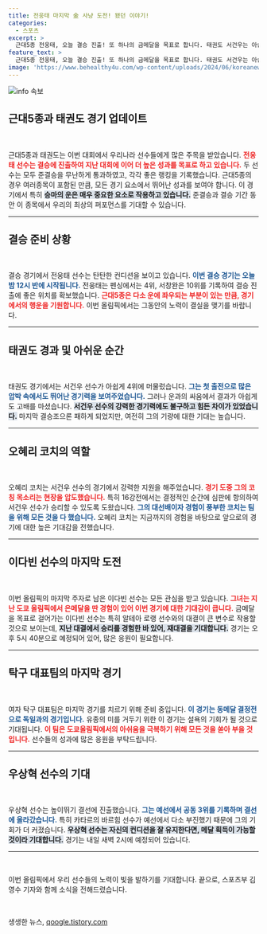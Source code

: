 ```yaml
---
title: 전웅태 마지막 金 사냥 도전! 됐던 이야기!
categories:
  - 스포츠
excerpt: >
  근대5종 전웅태, 오늘 결승 진출! 또 하나의 금메달을 목표로 합니다. 태권도 서건우는 아쉽게 4위, 그러나 다음 출전 이다빈 선수의 기대감은 고조되고 있습니다. 마지막까지 응원해주세요!
feature_text: >
  근대5종 전웅태, 오늘 결승 진출! 또 하나의 금메달을 목표로 합니다. 태권도 서건우는 아쉽게 4위, 그러나 다음 출전 이다빈 선수의 기대감은 고조되고 있습니다. 마지막까지 응원해주세요!
image: 'https://www.behealthy4u.com/wp-content/uploads/2024/06/koreanews.jpg'
---
```


<p><img src="https://www.behealthy4u.com/wp-content/uploads/2024/06/koreanews.jpg" alt="info 속보" /></p>

<h2 data-ke-size="size26">근대5종과 태권도 경기 업데이트</h2>

<p data-ke-size="size16">&nbsp;</p>

<p>근대5종과 태권도는 이번 대회에서 우리나라 선수들에게 많은 주목을 받았습니다. <b><span style="color: #ee2323;">전웅태 선수는 결승에 진출하여 지난 대회에 이어 더 높은 성과를 목표로 하고 있습니다.</span></b> 두 선수는 모두 준결승을 무난하게 통과하였고, 각각 좋은 랭킹을 기록했습니다. 근대5종의 경우 여러종목이 포함된 만큼, 모든 경기 요소에서 뛰어난 성과를 보여야 합니다. 이 경기에서 특히 <b><span style="background-color: #21538527;">승마의 운은 매우 중요한 요소로 작용하고 있습니다.</span></b> 준결승과 결승 기간 동안 이 종목에서 우리의 최상의 퍼포먼스를 기대할 수 있습니다.</p>

<hr>

<h2 data-ke-size="size26">결승 준비 상황</h2>

<p data-ke-size="size16">&nbsp;</p>

<p>결승 경기에서 전웅태 선수는 탄탄한 컨디션을 보이고 있습니다. <b><span style="color: #1a5490;">이번 결승 경기는 오늘 밤 12시 반에 시작됩니다.</span></b> 전웅태는 펜싱에서는 4위, 서창완은 10위를 기록하여 결승 진출에 좋은 위치를 확보했습니다. <b><span style="color: #ee2323;">근대5종은 다소 운에 좌우되는 부분이 있는 만큼, 경기에서의 행운을 기원합니다.</span></b> 이번 올림픽에서는 그동안의 노력이 결실을 맺기를 바랍니다.</p>

<hr>

<h2 data-ke-size="size26">태권도 경과 및 아쉬운 순간</h2>

<p data-ke-size="size16">&nbsp;</p>

<p>태권도 경기에서는 서건우 선수가 아쉽게 4위에 머물렀습니다. <b><span style="color: #1a5490;">그는 첫 출전으로 많은 압박 속에서도 뛰어난 경기력을 보여주었습니다.</span></b> 그러나 운과의 싸움에서 결과가 아쉽게도 고배를 마셨습니다. <b><span style="background-color: #21538527;">서건우 선수의 강력한 경기력에도 불구하고 힘든 차이가 있었습니다.</span></b> 마지막 결승조으론 패하게 되었지만, 여전히 그의 기량에 대한 기대는 높습니다.</p>

<hr>

<h2 data-ke-size="size26">오혜리 코치의 역할</h2>

<p data-ke-size="size16">&nbsp;</p>

<p>오혜리 코치는 서건우 선수의 경기에서 강력한 지원을 해주었습니다. <b><span style="color: #ee2323;">경기 도중 그의 코칭 목소리는 현장을 압도했습니다.</span></b> 특히 16강전에서는 결정적인 순간에 심판에 항의하여 서건우 선수가 승리할 수 있도록 도왔습니다. <b><span style="color: #1a5490;">그의 대선배이자 경험이 풍부한 코치는 팀을 위해 모든 것을 다 했습니다.</span></b> 오혜리 코치는 지금까지의 경험을 바탕으로 앞으로의 경기에 대한 높은 기대감을 전했습니다.</p>

<hr>

<h2 data-ke-size="size26">이다빈 선수의 마지막 도전</h2>

<p data-ke-size="size16">&nbsp;</p>

<p>이번 올림픽의 마지막 주자로 남은 이다빈 선수는 모든 관심을 받고 있습니다. <b><span style="color: #ee2323;">그녀는 지난 도쿄 올림픽에서 은메달을 딴 경험이 있어 이번 경기에 대한 기대감이 큽니다.</span></b> 금메달을 목표로 걸어가는 이다빈 선수는 특히 알테아 로랭 선수와의 대결이 큰 변수로 작용할 것으로 보이는데, <b><span style="background-color: #21538527;">지난 대결에서 승리를 경험한 바 있어, 재대결을 기대합니다.</span></b> 경기는 오후 5시 40분으로 예정되어 있어, 많은 응원이 필요합니다.</p>

<hr>

<h2 data-ke-size="size26">탁구 대표팀의 마지막 경기</h2>

<p data-ke-size="size16">&nbsp;</p>

<p>여자 탁구 대표팀은 마지막 경기를 치르기 위해 준비 중입니다. <b><span style="color: #1a5490;">이 경기는 동메달 결정전으로 독일과의 경기입니다.</span></b> 유종의 미를 거두기 위한 이 경기는 설욕의 기회가 될 것으로 기대됩니다. <b><span style="color: #ee2323;">이 팀은 도쿄올림픽에서의 아쉬움을 극복하기 위해 모든 것을 쏟아 부을 것입니다.</span></b> 선수들의 성과에 많은 응원을 부탁드립니다.</p>

<hr>

<h2 data-ke-size="size26">우상혁 선수의 기대</h2>

<p data-ke-size="size16">&nbsp;</p>

<p>우상혁 선수는 높이뛰기 결선에 진출했습니다. <b><span style="color: #1a5490;">그는 예선에서 공동 3위를 기록하며 결선에 올라갔습니다.</span></b> 특히 카타르의 바르힘 선수가 예선에서 다소 부진했기 때문에 그의 기회가 더 커졌습니다. <b><span style="background-color: #21538527;">우상혁 선수는 자신의 컨디션을 잘 유지한다면, 메달 획득이 가능할 것이라 기대합니다.</span></b> 경기는 내일 새벽 2시에 예정되어 있습니다.</p>

<hr>

<p data-ke-size="size16">&nbsp;</p>

<p>이번 올림픽에서 우리 선수들의 노력이 빛을 발하기를 기대합니다. 끝으로, 스포츠부 김영수 기자와 함께 소식을 전해드렸습니다. </p>

<p data-ke-size="size16">&nbsp;</p>
생생한 뉴스, <a href="https://qoogle.tistory.com" rel="dofollow">qoogle.tistory.com</a>



